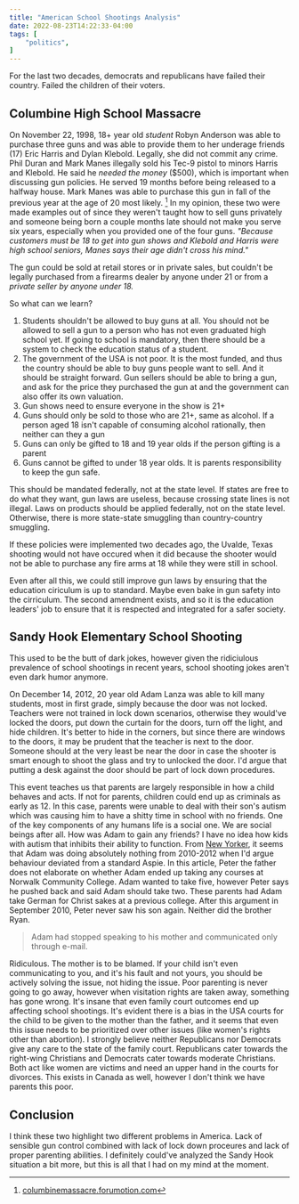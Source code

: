 ```yaml
---
title: "American School Shootings Analysis"
date: 2022-08-23T14:22:33-04:00
tags: [
    "politics",
]
---
```


For the last two decades, democrats and republicans have failed their country. Failed the children of their voters.

## Columbine High School Massacre

On November 22, 1998, 18+ year old _student_ Robyn Anderson was able to purchase three guns and was able to provide them to her underage
friends (17) Eric Harris and Dylan Klebold. Legally, she did not commit any crime. Phil Duran and Mark Manes illegally sold his Tec-9 pistol to minors Harris and Klebold. He said
he _needed the money_ ($500), which is important when discussing gun policies. He served 19 months before being released to a halfway house.
Mark Manes was able to purchase this gun in fall of the previous year at the age of 20 most likely. [^1]
In my opinion, these two were made examples out of since they weren't taught how to sell guns privately and someone being born a couple months late
should not make you serve six years, especially when you provided one of the four guns. _"Because customers must be 18 to get into gun shows and Klebold and Harris were high school seniors, Manes says their age didn't cross his mind."_

The gun could be sold at retail stores or in private sales, but couldn't be legally purchased from a firearms dealer by anyone under 21 or from a _private seller by anyone under 18._

[^1]: [columbinemassacre.forumotion.com](https://columbinemassacre.forumotion.com/t1879-mark-manes-and-phil-duran?highlight=Manes)

So what can we learn?

1. Students shouldn't be allowed to buy guns at all. You should not be allowed to sell a gun to a person who has not even graduated high school yet. If going to school is mandatory, then there should be a system to check the education status of a student.
2. The government of the USA is not poor. It is the most funded, and thus the country should be able to buy guns people want to sell. And it should be straight forward. Gun sellers should be able to bring a gun, and ask for the price they purchased the gun at and the government can also offer its own valuation.
3. Gun shows need to ensure everyone in the show is 21+
4. Guns should only be sold to those who are 21+, same as alcohol. If a person aged 18 isn't capable of consuming alcohol rationally, then neither can they a gun
5. Guns can only be gifted to 18 and 19 year olds if the person gifting is a parent
6. Guns cannot be gifted to under 18 year olds. It is parents responsibility to keep the gun safe.

This should be mandated federally, not at the state level. If states are free to do what they want,
gun laws are useless, because crossing state lines is not illegal. Laws on products should be applied federally, not on the state level.
Otherwise, there is more state-state smuggling than country-country smuggling.

If these policies were implemented two decades ago, the Uvalde, Texas shooting would not have occured when it did because the shooter would not
be able to purchase any fire arms at 18 while they were still in school.

Even after all this, we could still improve gun laws by ensuring that the education ciriculum is up to standard. Maybe even bake in gun safety into the cirriculum. The second amendment exists, and so it
is the education leaders' job to ensure that it is respected and integrated for a safer society.

## Sandy Hook Elementary School Shooting

This used to be the butt of dark jokes, however given the ridiciulous prevalence of school shootings in recent years, school shooting jokes aren't even dark humor anymore.

On December 14, 2012, 20 year old Adam Lanza was able to kill many students, most in first grade, simply because the door was not locked. Teachers were not trained in lock down scenarios, otherwise they would've locked the doors, put down the curtain for the doors, turn off the light, and hide children. It's better to hide in the corners, but since there are windows to the doors, it may be prudent that the teacher is next to the door. Someone should at the very least be near the door in case the shooter is smart enough to shoot the glass and try to unlocked the door. I'd argue that putting a desk against the door should be part of lock down procedures.

This event teaches us that parents are largely responsible in how a child behaves and acts. If not for parents, children could end up as criminals as early as 12. In this case, parents were unable to deal with their son's autism which was causing him to have a shitty time in school with no friends. One of the key components of any humans life is a social one. We are social beings after all. How was Adam to gain any friends? I have no idea how kids with autism that inhibits their ability to function. From [New Yorker](https://www.newyorker.com/magazine/2014/03/17/the-reckoning), it seems that Adam was doing absolutely nothing from 2010-2012 when I'd argue behaviour deviated from a standard Aspie. In this article, Peter the father does not elaborate on whether Adam ended up taking any courses at Norwalk Community College. Adam wanted to take five, however Peter says he pushed back and said Adam should take two. These parents had Adam take German for Christ sakes at a previous college. After this argument in September 2010, Peter never saw his son again. Neither did the brother Ryan.

> Adam had stopped speaking to his mother and communicated only through e-mail.

Ridiculous. The mother is to be blamed. If your child isn't even communicating to you, and it's his fault and not yours, you should be actively solving the issue,
not hiding the issue. Poor parenting is never going to go away, however when visitation rights are taken away, something has gone wrong. It's insane that even family court outcomes end up affecting school shootings. It's evident there is a bias in the USA courts for the child to be given to the mother than the father, and it seems that even this issue needs to be prioritized over other issues (like women's rights other than abortion). I strongly believe neither Republicans nor Democrats give any care to the state of the family court. Republicans cater towards the right-wing Christians and Democrats cater towards moderate Christians. Both act like women are victims and need an upper hand in the courts for divorces. This exists in Canada as well, however I don't think we have parents this poor.

## Conclusion

I think these two highlight two different problems in America. Lack of sensible gun control combined with lack of lock down proceures and lack of proper parenting abilities. I definitely could've analyzed the Sandy Hook situation a bit more, but this is all that I had on my mind at the moment.

